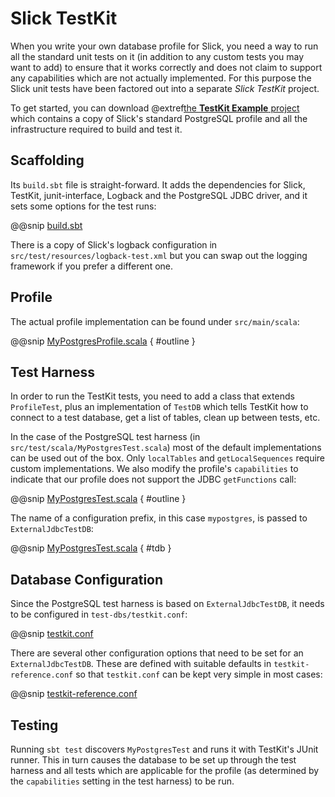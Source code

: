 Slick TestKit
=============

When you write your own database profile for Slick, you need a way to run all
the standard unit tests on it (in addition to any custom tests you may want to
add) to ensure that it works correctly and does not claim to support any
capabilities which are not actually implemented. For this purpose the Slick
unit tests have been factored out into a separate *Slick TestKit* project.

To get started, you can download @extref[the **TestKit Example** project](samplerepo:slick-testkit-example) which
contains a copy of Slick's standard PostgreSQL profile and all the infrastructure required to build and test it.

Scaffolding
-----------

Its `build.sbt` file is straight-forward. It adds the dependencies for Slick, TestKit, junit-interface, Logback and
the PostgreSQL JDBC driver, and it sets some options for the test runs:

@@snip [build.sbt](../../../samples/slick-testkit-example/build.sbt)

There is a copy of Slick's logback configuration in `src/test/resources/logback-test.xml` but you can swap out the
logging framework if you prefer a different one.

Profile
-------

The actual profile implementation can be found under `src/main/scala`:

@@snip [MyPostgresProfile.scala](../../../samples/slick-testkit-example/src/main/scala/MyPostgresProfile.scala) { #outline }

Test Harness
------------

In order to run the TestKit tests, you need to add a class that extends `ProfileTest`, plus an implementation of
`TestDB` which tells TestKit how to connect to a test database, get a list of tables, clean up between
tests, etc.

In the case of the PostgreSQL test harness (in `src/test/scala/MyPostgresTest.scala`)
most of the default implementations can be used out of the box. Only `localTables` and
`getLocalSequences` require custom implementations. We also modify the profile's `capabilities`
to indicate that our profile does not support the JDBC `getFunctions` call:

@@snip [MyPostgresTest.scala](../../../samples/slick-testkit-example/src/test/scala/MyPostgresTest.scala) { #outline }

The name of a configuration prefix, in this case `mypostgres`, is passed to `ExternalJdbcTestDB`:

@@snip [MyPostgresTest.scala](../../../samples/slick-testkit-example/src/test/scala/MyPostgresTest.scala) { #tdb }

Database Configuration
----------------------

Since the PostgreSQL test harness is based on `ExternalJdbcTestDB`, it needs to be configured in
`test-dbs/testkit.conf`:

@@snip [testkit.conf](../../../samples/slick-testkit-example/test-dbs/testkit.conf)

There are several other configuration options that need to be set for an `ExternalJdbcTestDB`.
These are defined with suitable defaults in `testkit-reference.conf` so that `testkit.conf` can
be kept very simple in most cases:

@@snip [testkit-reference.conf](../../../samples/slick-testkit-example/src/test/resources/testkit-reference.conf)

Testing
-------

Running `sbt test` discovers `MyPostgresTest` and runs it with TestKit's
JUnit runner. This in turn causes the database to be set up through the test
harness and all tests which are applicable for the profile (as determined by
the `capabilities` setting in the test harness) to be run.
